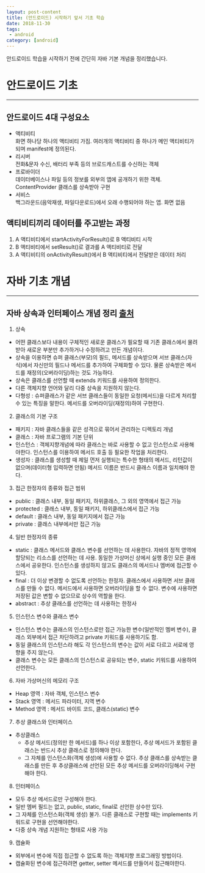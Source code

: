 ```yaml
---
layout: post-content
title: (안드로이드) 시작하기 앞서 기초 학습
date: 2018-11-30
tags:
 - android
category: [android]
---
```


안드로이드 학습을 시작하기 전에 간단히 자바 기본 개념을 정리했습니다.

# 안드로이드 기초
---
## 안드로이드 4대 구성요소
- 액티비티    
화면 하나당 하나의 액티비티 가짐. 여러개의 액티비티 중 하나가 메인 액티비티가 되며 manifest에 정의된다.    
- 리시버    
전화&문자 수신, 배터리 부족 등의 브로드캐스트를 수신하는 객체    
- 프로바이더    
데이터베이스나 파일 등의 정보를 외부의 앱에 공개하기 위한 객체. ContentProvider 클래스를 상속받아 구현    
- 서비스    
백그라운드(음악재생, 파일다운로드)에서 오래 수행되어야 하는 앱. 화면 없음    

## 액티비티끼리 데이터를 주고받는 과정
1. A 액티비티에서 startActivityForResult()로 B 액티비티 시작
2. B 액티비티에서 setResult()로 결과를 A 액티비티로 전달
3. A 액티비티의 onActivityResult()에서 B 액티비티에서 전달받은 데이터 처리


# 자바 기초 개념
---
## 자바 상속과 인터페이스 개념 정리 [출처]
1. 상속    
- 어떤 클래스보다 내용이 구체적인 새로운 클래스가 필요할 때 기존 클래스에서 물려받아 새로운 부분만 추가하거나 수정하려고 만든 개념이다.    
- 상속을 이용하면 슈퍼 클래스(부모)의 필드, 메서드를 상속받으며 서브 클래스(자식)에서 자신만의 필드나 메서드를 추가하여 구체화할 수 있다.
물론 상속받은 메서드를 재정의(오버라이딩)하는 것도 가능하다.
- 상속은 클래스를 선언할 때 extends 키워드를 사용하여 정의한다.
- 다른 객체지향 언어와 달리 다중 상속을 지원하지 않는다.
- 다형성 : 슈퍼클래스가 같은 서브 클래스들이 동일한 요청(메서드)을 다르게 처리할 수 있는 특징을 말한다. 메서드를 오버라이딩(재정의)하여 구현한다.

2. 클래스의 기본 구조
- 패키지 : 자바 클래스들을 같은 성격으로 묶어서 관리하는 디렉토리 개념
- 클래스 : 자바 프로그램의 기본 단위
- 인스턴스 : 객체지향개념에 따라 클래스는 바로 사용할 수 없고 인스턴스로 사용해야한다. 인스턴스를 이용하여 메서드 호출 등 필요한 작업을 처리한다.
- 생성자 : 클래스를 생성할 때 제일 먼저 실행되는 특수한 형태의 메서드, 리턴값이 없으며(데이터형 입력하면 안됨) 메서드 이름은 반드시 클래스 이름과 일치해야 한다.

3. 접근 한정자의 종류와 접근 범위
- public : 클래스 내부, 동일 패키지, 하위클래스, 그 외의 영역에서 접근 가능
- protected : 클래스 내부, 동일 패키지, 하위클래스에서 접근 가능
- default : 클래스 내부, 동일 패키지에서 접근 가능
- private : 클래스 내부에서만 접근 가능

4. 일반 한정자의 종류
- static : 클래스 메서드와 클래스 변수를 선언하는 데 사용한다. 
자바의 정적 영역에 할당되는 리소스를 선언하는 데 사용. 
동일한 가상머신 상에서 실행 중인 모든 클래스에서 공유한다. 
인스턴스를 생성하지 않고도 클래스의 메서드나 멤버에 접근할 수 있다.
- final : 더 이상 변경할 수 없도록 선언하는 한정자. 클래스에서 사용하면 서브 클래스를 만들 수 없다. 메서드에서 사용하면 오버라이딩을 할 수 없다.
변수에 사용하면 저장된 값은 변할 수 없으므로 상수의 역할을 한다.
- abstract : 추상 클래스를 선언하는 데 사용하는 한정사

5. 인스턴스 변수와 클래스 변수
- 인스턴스 변수는 클래스의 인스턴스로만 접근 가능한 변수(일반적인 멤버 변수), 클래스 외부에서 접근 차단하려고 private 키워드를 사용하기도 함.
- 동일 클래스의 인스턴스라 해도 각 인스턴스의 변수는 값이 서로 다르고 서로에 영향을 주지 않는다.
- 클래스 변수는 모든 클래스의 인스턴스로 공유되는 변수, static 키워드를 사용하여 선언한다.

6. 자바 가상머신의 메모리 구조
- Heap 영역 : 자바 객체, 인스턴스 변수
- Stack 영역 : 메서드 파라미터, 지역 변수
- Method 영역 : 메서드 바이트 코드, 클래스(static) 변수

7. 추상 클래스와 인터페이스
- 추상클래스
    * 추상 메서드(정의만 한 메서드)를 하나 이상 포함한다, 추상 메서드가 포함된 클래스는 반드시 추상 클래스로 정의해야 한다.
    * 그 자체를 인스턴스화(객체 생성)에 사용할 수 없다. 추상 클래스를 상속받는 클래스를 만든 후 추상클래스에 선언된 모든 추상 메서드를 오버라이딩해서 구현해야 한다.
8. 인터페이스
- 모두 추상 메서드로만 구성해야 한다.
- 일반 멤버 필드는 없고, public, static, final로 선언한 상수만 있다.
- 그 자체를 인스턴스화(객체 생성) 불가. 다른 클래스로 구현할 때는 implements 키워드로 구현을 선언해야한다.
- 다중 상속 개념 지원하는 형태로 사용 가능
9. 캡슐화    
- 외부에서 변수에 직접 접근할 수 없도록 하는 객체지향 프로그래밍 방법이다.    
- 캡슐화된 변수에 접근하려면 getter, setter 메서드를 만들어서 접근해야한다.

[출처]:http://nyebo.net/2016/01/just-java-summary/


